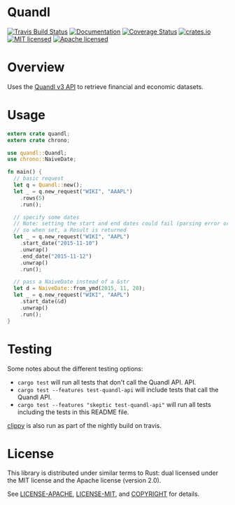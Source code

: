 # Quandl
[![Travis Build Status](https://img.shields.io/travis/frostly/quandl.svg)](https://travis-ci.org/frostly/quandl)
[![Documentation](https://img.shields.io/badge/docs-latest-C9893D.svg)](https://open.frostly.com/quandl)
[![Coverage Status](https://img.shields.io/coveralls/frostly/quandl.svg)](https://coveralls.io/github/frostly/quandl?branch=master)
[![crates.io](https://img.shields.io/crates/v/quandl.svg)](https://crates.io/crates/quandl)
[![MIT licensed](https://img.shields.io/badge/license-MIT-blue.svg)](./LICENSE-MIT)
[![Apache licensed](https://img.shields.io/badge/license-Apache-blue.svg)](./LICENSE-APACHE)

# Overview

Uses the [Quandl v3 API](https://www.quandl.com/docs/api) to retrieve financial and economic
datasets.

# Usage

```rust
extern crate quandl;
extern crate chrono;

use quandl::Quandl;
use chrono::NaiveDate;

fn main() {
  // basic request
  let q = Quandl::new();
  let _ = q.new_request("WIKI", "AAAPL")
    .rows(5)
    .run();

  // specify some dates
  // Note: setting the start and end dates could fail (parsing error or inconsistency)
  // so when set, a Result is returned
  let _ = q.new_request("WIKI", "AAPL")
    .start_date("2015-11-10")
    .unwrap()
    .end_date("2015-11-12")
    .unwrap()
    .run();

  // pass a NaiveDate instead of a &str
  let d = NaiveDate::from_ymd(2015, 11, 20);
  let _ = q.new_request("WIKI", "AAPL")
    .start_date(&d)
    .unwrap()
    .run();
}
```

# Testing

Some notes about the different testing options:

- `cargo test` will run all tests that don't call the Quandl API.
API.
- `cargo test --features test-quandl-api` will include tests that call the Quandl API.
- `cargo test --features "skeptic test-quandl-api"` will run all tests including the tests in this
README file.

[clippy](https://github.com/Manishearth/rust-clippy) is also run as part of the nightly build on travis.

# License

This library is distributed under similar terms to Rust: dual licensed under the MIT license and the Apache license (version 2.0).

See [LICENSE-APACHE](LICENSE-APACHE), [LICENSE-MIT](LICENSE-MIT), and [COPYRIGHT](COPYRIGHT) for details.
